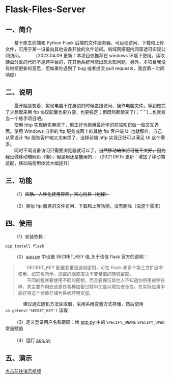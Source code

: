 # Flask-Files-Server
## 一、简介
&emsp;&emsp;基于原生前端和 Python Flask 后端的文件服务器，可远程访问、下载和上传文件，可用于某一设备向其他设备开放的文件访问。局域网搭配内网穿透可实现公网访问。
&emsp;&emsp;（2023.04.09 更新：本项目仅推荐在 windows 环境下使用。读取硬盘分区的代码不是跨平台的，在其他系统可能出现未知问题。另外，本项目我没有继续更新的意愿，但如果你遇到了 bug 或者提交 pull requests，我会第一时间响应）


## 二、说明
&emsp;&emsp;最开始是想着，实现电脑不在身边的时候直接访问、操作电脑文件。等到做完了才想起来用 ftp 协议配置也更方便，也更稳定；但既然都做完了(；′⌒`)...也就权当一个练手项目吧。<br>
&emsp;&emsp;使用 http 实现确实麻烦了，但正好也能用最近学的前端知识做一做交互界面。使用 Windows 自带的 ftp 服务或网上的其他 ftp 客户端 UI 也就那样，自己从零设计 ftp 服务客户端又太麻烦了，选择前端 http 实现正好可以满足 UI 这个需求。<br>
&emsp;&emsp;同时不同设备访问只需要浏览器就可以了。~~当然移动端体验可能不太好，因为我没做移动端网页（懒），但是用还是能用的...~~ （2021.09.15 更新：增加了移动端适配，移动端使用体验大幅提升）

## 三、功能
&emsp;&emsp;（1）~~炫酷、人性化使用界面，赏心悦目（划掉）~~<br><br>
&emsp;&emsp;（2）类似 ftp 服务的文件访问、下载和上传功能，没有删除（没这个需求）

## 四、使用
&emsp;&emsp;（1）安装依赖：
```cmd
pip install flask
```
&emsp;&emsp;（2）[app.py](https://github.com/AiCorein/Flask-Files-Server/blob/main/app.py) 中设置 SECRET_KEY 值,关于该值 flask 官方的说明：
>&emsp;&emsp;SECRET_KEY 配置变量是通用密钥，可在 Flask 和多个第三方扩展中使用，如其名所示，加密的强度取决于变量值的随机密度。<br>
>&emsp;&emsp;不同的程序要使用不同的密钥，而且要保证其他人不知道你所用的字符串，其主要作用应该是在各种加密过程中加盐以增加安全性。在实际应用中最好将这个参数存储为系统环境变量。

&emsp;&emsp;&emsp;&emsp;建议通过随机方法获取值，采用系统变量方式存储，然后使用 `os.getenv('SECRET_KEY')` 读取<br><br>
&emsp;&emsp;（3）定义登录用户名和密码：给 [app.py](https://github.com/AiCorein/Flask-Files-Server/blob/main/app.py) 中的 `SPECIFY_UNAME` `SPECIFY_UPWD` 常量赋值<br><br>
&emsp;&emsp;（4）运行 [app.py](https://github.com/AiCorein/Flask-Files-Server/blob/main/app.py)

## 五、演示
[点击前往演示视频](https://www.bilibili.com/video/BV15K4y1g7Yo?share_source=copy_web)
